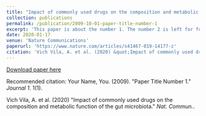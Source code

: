 ```yaml
---
title: "Impact of commonly used drugs on the composition and metabolic function of the gut microbiota"
collection: publications
permalink: /publication/2009-10-01-paper-title-number-1
excerpt: 'This paper is about the number 1. The number 2 is left for future work.'
date: 2020-01-17
venue: 'Nature Communications'
paperurl: 'https://www.nature.com/articles/s41467-019-14177-z'
citation: 'Vich Vila, A. et al. (2020) &quot;Impact of commonly used drugs on the composition and metabolic function of the gut microbiota.&quot; <i>Nat. Commun.</i>'
---
```


[Download paper here](https://www.nature.com/articles/s41467-019-14177-z)

Recommended citation: Your Name, You. (2009). "Paper Title Number 1." <i>Journal 1</i>. 1(1).

Vich Vila, A. et al. (2020) "Impact of commonly used drugs on the composition and metabolic function of the gut microbiota." <i>Nat. Commun.</i>.